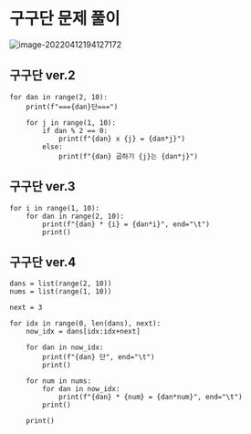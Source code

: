 # 구구단 문제 풀이

![image-20220412194127172](C:\Users\user\AppData\Roaming\Typora\typora-user-images\image-20220412194127172.png)

## 구구단 ver.2

```
for dan in range(2, 10):
	print(f"==={dan}단===")
	
	for j in range(1, 10):
		if dan % 2 == 0:
			print(f"{dan} x {j} = {dan*j}")
		else:
			print(f"{dan} 곱하기 {j}는 {dan*j}")
```



## 구구단 ver.3

```
for i in range(1, 10):
	for dan in range(2, 10):
		print(f"{dan} * {i} = {dan*i}", end="\t")
		print()
```



## 구구단 ver.4

```
dans = list(range(2, 10))
nums = list(range(1, 10))

next = 3

for idx in range(0, len(dans), next):
	now_idx = dans[idx:idx+next]
	
	for dan in now_idx:
		print(f"{dan} 단", end="\t")
		print()
		
	for num in nums:
		for dan in now_idx:
			print(f"{dan} * {num} = {dan*num}", end="\t")
		print()
		
	print()
```

